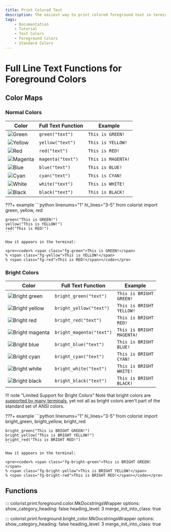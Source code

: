 ```yaml
---
title: Print Colored Text
description: The easiest way to print colored foreground text in terminal output using Colorist for Python. This documentation includes color maps and code examples.
tags:
    - Documentation
    - Tutorial
    - Text Colors
    - Foreground Colors
    - Standard Colors
---
```


# Full Line Text Functions for Foreground Colors
## Color Maps
### Normal Colors

| Color                                                    | Full Text Function    | Example                                                       |
| -------------------------------------------------------- | --------------------- | ------------------------------------------------------------- |
| ![Green](../../assets/images/colors/green_16x16.png)     | `green("text")`       | <code><span class="fg-green">This is GREEN!</span></code>     |
| ![Yellow](../../assets/images/colors/yellow_16x16.png)   | `yellow("text")`      | <code><span class="fg-yellow">This is YELLOW!</span></code>   |
| ![Red](../../assets/images/colors/red_16x16.png)         | `red("text")`         | <code><span class="fg-red">This is RED!</span></code>         |
| ![Magenta](../../assets/images/colors/magenta_16x16.png) | `magenta("text")`     | <code><span class="fg-magenta">This is MAGENTA!</span></code> |
| ![Blue](../../assets/images/colors/blue_16x16.png)       | `blue("text")`        | <code><span class="fg-blue">This is BLUE!</span></code>       |
| ![Cyan](../../assets/images/colors/cyan_16x16.png)       | `cyan("text")`        | <code><span class="fg-cyan">This is CYAN!</span></code>       |
| ![White](../../assets/images/colors/white_16x16.png)     | `white("text")`       | <code><span class="fg-white">This is WHITE!</span></code>     |
| ![Black](../../assets/images/colors/black_16x16.png)     | `black("text")`       | <code><span class="fg-black">This is BLACK!</span></code>     |

???+ example
    ```python linenums="1" hl_lines="3-5"
    from colorist import green, yellow, red

    green("This is GREEN!")
    yellow("This is YELLOW!")
    red("This is RED!")
    ```

    How it appears in the terminal:

    <pre><code>% <span class="fg-green">This is GREEN!</span>
    % <span class="fg-yellow">This is YELLOW!</span>
    % <span class="fg-red">This is RED!</span></code></pre>

### Bright Colors

| Color                                                                  | Full Text Function       | Example                                                                     |
| ---------------------------------------------------------------------- | ------------------------ | --------------------------------------------------------------------------- |
| ![Bright green](../../assets/images/colors/bright_green_16x16.png)     | `bright_green("text")`   | <code><span class="fg-bright-green">This is BRIGHT GREEN!</span></code>     |
| ![Bright yellow](../../assets/images/colors/bright_yellow_16x16.png)   | `bright_yellow("text")`  | <code><span class="fg-bright-yellow">This is BRIGHT YELLOW!</span></code>   |
| ![Bright red](../../assets/images/colors/bright_red_16x16.png)         | `bright_red("text")`     | <code><span class="fg-bright-red">This is BRIGHT RED!</span></code>         |
| ![Bright magenta](../../assets/images/colors/bright_magenta_16x16.png) | `bright_magenta("text")` | <code><span class="fg-bright-magenta">This is BRIGHT MAGENTA!</span></code> |
| ![Bright blue](../../assets/images/colors/bright_blue_16x16.png)       | `bright_blue("text")`    | <code><span class="fg-bright-blue">This is BRIGHT BLUE!</span></code>       |
| ![Bright cyan](../../assets/images/colors/bright_cyan_16x16.png)       | `bright_cyan("text")`    | <code><span class="fg-bright-cyan">This is BRIGHT CYAN!</span></code>       |
| ![Bright white](../../assets/images/colors/bright_white_16x16.png)     | `bright_white("text")`   | <code><span class="fg-bright-white">This is BRIGHT WHITE!</span></code>     |
| ![Bright black](../../assets/images/colors/bright_black_16x16.png)     | `bright_black("text")`   | <code><span class="fg-bright-black">This is BRIGHT BLACK!</span></code>     |

!!! note "Limited Support for Bright Colors"
    Note that bright colors are [supported by many terminals](../../user-guide/compatibility/terminal-support.md), yet not all as bright colors aren't part of the standard set of ANSI colors.

???+ example
    ```python linenums="1" hl_lines="3-5"
    from colorist import bright_green, bright_yellow, bright_red

    bright_green("This is BRIGHT GREEN!")
    bright_yellow("This is BRIGHT YELLOW!")
    bright_red("This is BRIGHT RED!")
    ```

    How it appears in the terminal:

    <pre><code>% <span class="fg-bright-green">This is BRIGHT GREEN!</span>
    % <span class="fg-bright-yellow">This is BRIGHT YELLOW!</span>
    % <span class="fg-bright-red">This is BRIGHT RED!</span></code></pre>

## Functions

::: colorist.print.foreground.color.MkDocstringsWrapper
    options:
      show_category_heading: false
      heading_level: 3
      merge_init_into_class: true

::: colorist.print.foreground.bright_color.MkDocstringsWrapper
    options:
      show_category_heading: false
      heading_level: 3
      merge_init_into_class: true
